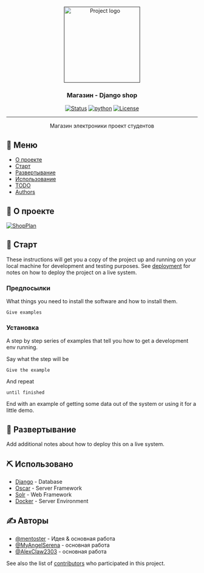<p align="center">
  <a href="" rel="noopener">
 <img height=200px src="https://i.artfile.ru/2000x1436_1128714_[www.ArtFile.ru].jpg" alt="Project logo"></a>
</p>

<h3 align="center">Магазин - Django shop</h3>

<div align="center">

[![Status](https://img.shields.io/badge/status-active-success.svg)]()
[![python](https://img.shields.io/badge/python-3.8.3-green)](https://www.python.org/)
[![License](https://img.shields.io/badge/license-MIT-blue.svg)](/LICENSE)

</div>

---

<p align="center"> Магазин электроники проект студентов
    <br>
</p>

## 📝 Меню

- [О проекте](#about)
- [Старт](#getting_started)
- [Развертывание](#deployment)
- [Использование](#usage)
- [TODO](../TODO.md)
- [Authors](#authors)

## 🧐 О проекте  <a name = "about"></a>

[![ShopPlan](https://github.com/mentoster/Django-shop/blob/master/GitHubStuff/Images/ShopPlan.png?raw=true)]()
## 🏁 Старт <a name = "getting_started"></a>

These instructions will get you a copy of the project up and running on your local machine for development and testing purposes. See [deployment](#deployment) for notes on how to deploy the project on a live system.

### Предпосылки

What things you need to install the software and how to install them.

```
Give examples
```

### Установка

A step by step series of examples that tell you how to get a development env running.

Say what the step will be

```
Give the example
```

And repeat

```
until finished
```

End with an example of getting some data out of the system or using it for a little demo.



## 🚀 Развертывание  <a name = "deployment"></a>

Add additional notes about how to deploy this on a live system.

## ⛏️ Использовано <a name = "usage"></a>

- [Django](https://www.django.com/) - Database
- [Oscar](https://github.com/django-oscar/django-oscar) - Server Framework
- [Solr](https://lucene.apache.org/solr/) - Web Framework
- [Docker](https://www.docker.com/) - Server Environment

## ✍️ Авторы <a name = "authors"></a>

- [@mentoster](https://github.com/mentoster) - Идея & основная работа
- [@MyAngelSerena](https://github.com/MyAngelSerena) - основная работа
- [@AlexClaw2303](https://github.com/AlexClaw2303) - основная работа

See also the list of [contributors](https://github.com/kylelobo/The-Documentation-Compendium/contributors) who participated in this project.
